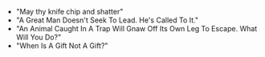 - "May thy knife chip and shatter" 
- "A Great Man Doesn't Seek To Lead. He's Called To It." 
- "An Animal Caught In A Trap Will Gnaw Off Its Own Leg To Escape. What Will You Do?"
- "When Is A Gift Not A Gift?" 
